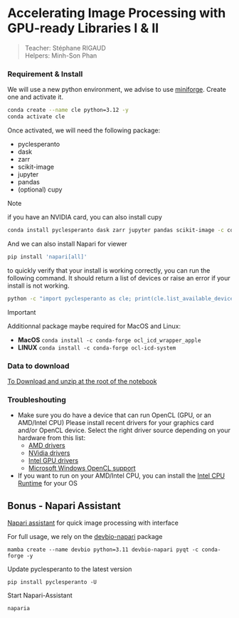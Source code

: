 # Accelerating Image Processing with GPU-ready Libraries I & II

> Teacher: Stéphane RIGAUD  
> Helpers: Minh-Son Phan  

### Requirement & Install 

We will use a new python environment, we advise to use [miniforge](https://github.com/conda-forge/miniforge). Create one and activate it.

```bash
conda create --name cle python=3.12 -y
conda activate cle
```

Once activated, we will need the following package:
- pyclesperanto 
- dask
- zarr
- scikit-image
- jupyter
- pandas
- (optional) cupy

> [!NOTE]
> if you have an NVIDIA card, you can also install cupy

```bash
conda install pyclesperanto dask zarr jupyter pandas scikit-image -c conda-forge -y
```

And we can also install Napari for viewer
```bash
pip install 'napari[all]'
```

to quickly verify that your install is working correctly, you can run the following command. It should return a list of devices or raise an error if your install is not working.

```bash
python -c "import pyclesperanto as cle; print(cle.list_available_devices())"
```

> [!IMPORTANT]
> Additionnal package maybe required for MacOS and Linux:
> * __MacOS__ `conda install -c conda-forge ocl_icd_wrapper_apple`
> * __LINUX__ `conda install -c conda-forge ocl-icd-system`

### Data to download

[To Download and unzip at the root of the notebook](https://dl.pasteur.fr/fop/voUgjRtR/data.zip)


### Troubleshouting

* Make sure you do have a device that can run OpenCL (GPU, or an AMD/Intel CPU)
Please install recent drivers for your graphics card and/or OpenCL device. Select the right driver source depending on your hardware from this list:
    * [AMD drivers](https://www.amd.com/en/support)
    * [NVidia drivers](https://www.nvidia.com/download/index.aspx)
    * [Intel GPU drivers](https://www.intel.com/content/www/us/en/developer/articles/tool/opencl-drivers.html)
    * [Microsoft Windows OpenCL support](https://www.microsoft.com/en-us/p/opencl-and-opengl-compatibility-pack/9nqpsl29bfff)
* If you want to run on your AMD/Intel CPU, you can install the [Intel CPU Runtime](https://www.intel.com/content/www/us/en/developer/articles/tool/opencl-drivers.html) for your OS

## Bonus - Napari Assistant

[Napari assistant](https://github.com/haesleinhuepf/napari-assistant) for quick image processing with interface

For full usage, we rely on the [devbio-napari](https://github.com/haesleinhuepf/devbio-napari) package
```
mamba create --name devbio python=3.11 devbio-napari pyqt -c conda-forge -y
```

Update pyclesperanto to the latest version

```
pip install pyclesperanto -U
```

Start Napari-Assistant
```
naparia
```
